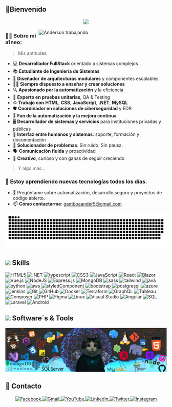 
## 👋Bienvenido

<p align="center">
  <a href="https://github.com/DenverCoder1/readme-typing-svg">
    <img src="https://readme-typing-svg.herokuapp.com?font=Fira+Code&color=00FFFF&size=22&center=true&vCenter=true&width=1000&lines=Salu2...+bienvenido+a+mi+lado+de+la+red;Yo+soy...+Anderson+Gamboa;FullStack+Developer+y+aprendiz+eterno;Hackear+no+es+romper+....+es+entender;Observo,+Analizo,+Automatizo,+Soluciono;¿Tienes+consultas?+Contáctame."> 
  </a>
  </br>
</p>
  <!-- IMAGEN GIF A LA DERECHA -->
 <img align="right" width="400" src="https://raw.githubusercontent.com/a1neo/a1neo/main/images/imagebannerwoman.gif" alt="Anderson trabajando" />




### 👨‍💻 **Sobre mí** **a1neo**:
>Mis aptitudes
- 💻 **Desarrollador FullStack** orientado a sistemas complejos
- 📚 **Estudiante de Ingeniería de Sistemas**
- 🧬 **Diseñador de arquitecturas modulares** y componentes escalables
- 🧑‍🏫 **Siempre dispuesto a enseñar y crear soluciones**
- 🔍 **Apasionado por la automatización** y la eficiencia
- 🧪 **Experto en pruebas unitarias**, QA & Testing
- ⚙️ **Trabajo con** **HTML**, **CSS**, **JavaScript**, **.NET**, **MySQL**
- 🛡️ **Coordinador en soluciones de ciberseguridad** y EDR
- 🔄 **Fan de la automatización y la mejora continua**
- 🖥️ **Desarrollador de sistemas y servicios** para instituciones privadas y públicas
- 💬 **Interfaz entre humanos y sistemas**: soporte, formación y documentación
- 🔧 **Solucionador de problemas**. Sin ruido. Sin pausa.
- 🗣️ **Comunicación fluida** y proactividad
- 🧩 **Creativo**, curioso y con ganas de seguir creciendo


>Y algo más...
### 🌱 **Estoy aprendiendo nuevas tecnologías todos los días**.

- 💬 Pregúntame sobre automatización, desarrollo seguro y proyectos de código abierto.
- 📫 **Cómo contactarme**: [gamboaander5@gmail.com](mailto:gamboaander5@gmail.com)

<p align="center" dir="auto">
  <a target="_blank" rel="noopener noreferrer nofollow" href="https://raw.githubusercontent.com/iscpatricio92/iscpatricio92/main/resources/img/github-contribution-grid-snake.svg"><img src="https://raw.githubusercontent.com/iscpatricio92/iscpatricio92/main/resources/img/github-contribution-grid-snake.svg" alt="iscpatricio92" style="max-width: 100%;"></a>
</p>

<!-- Sección de Tecnologías sobre el Banner -->
## <img src="https://media2.giphy.com/media/QssGEmpkyEOhBCb7e1/giphy.gif?cid=ecf05e47a0n3gi1bfqntqmob8g9aid1oyj2wr3ds3mg700bl&rid=giphy.gif" width ="25"><b> Skills</b>
<div>
  <img  alt="HTML5" src="https://img.shields.io/badge/html5-%23E34F26.svg?style=for-the-badge&logo=html5&logoColor=white"/>
  <img alt=".NET" src="https://img.shields.io/badge/.NET-512BD4?style=for-the-badge&logo=.net&logoColor=white"/>
  <img  alt="typescript" src="https://img.shields.io/badge/typescript-3178C6.svg?style=for-the-badge&logo=typescript&logoColor=white"/>
  <img  alt="CSS3" src="https://img.shields.io/badge/css3-%231572B6.svg?style=for-the-badge&logo=css3&logoColor=white"/>
  <img  alt="JavaScript" src="https://img.shields.io/badge/javascript-%23323330.svg?style=for-the-badge&logo=javascript&logoColor=%23F7DF1E"/>
  <img  alt="React" src="https://img.shields.io/badge/react-%2320232a.svg?style=for-the-badge&logo=react&logoColor=%2361DAFB"/>
  <img alt="Blazor" src="https://img.shields.io/badge/Blazor-4a76e6?style=for-the-badge&logo=blazor&logoColor=white"/> 
  <img  alt="Vue.js" src="https://img.shields.io/badge/Vue.js-35495E?style=for-the-badge&logo=vue.js&logoColor=4FC08D"/> 
  <img  alt="NodeJS" src="https://img.shields.io/badge/node.js-%2343853D.svg?style=for-the-badge&logo=node-dot-js&logoColor=white"/>
  <img  alt="Express.js" src="https://img.shields.io/badge/express.js-%23404d59.svg?style=for-the-badge&logo=express&logoColor=%2361DAFB"/>
  <img  alt="MongoDB" src ="https://img.shields.io/badge/MongoDB-%234ea94b.svg?style=for-the-badge&logo=mongodb&logoColor=white"/>
  <img  alt="sass" src ="https://img.shields.io/badge/Sass-CC6699?style=for-the-badge&logo=sass&logoColor=white"/>
  <img  alt="tailwind" src="https://img.shields.io/badge/Tailwind_CSS-38B2AC?style=for-the-badge&logo=tailwind-css&logoColor=white"/>
  <img  alt="java" src ="https://img.shields.io/badge/Java-ED8B00?style=for-the-badge&logo=java&logoColor=white"/>
  <img  alt="python" src ="https://img.shields.io/badge/Python-14354C?style=for-the-badge&logo=python&logoColor=white"/>
  <img  alt="aws" src ="https://img.shields.io/badge/Amazon_AWS-232F3E?style=for-the-badge&logo=amazon-aws&logoColor=white"/>
  <img  alt="styledComponent" src ="https://img.shields.io/badge/styled--components-DB7093?style=for-the-badge&logo=styled-components&logoColor=white"/>
  <img  alt="bootstrap" src ="https://img.shields.io/badge/Bootstrap-563D7C?style=for-the-badge&logo=bootstrap&logoColor=white"/>
  <img  alt="postgresql" src="https://img.shields.io/badge/postgreSQL-4169E1.svg?style=for-the-badge&logo=postgresql&logoColor=white"/> 
  <img  alt="azure" src="https://img.shields.io/badge/Azure-0078D4?style=for-the-badge&logo=microsoftazure&logoColor=white" /> 
  <img  alt="jenkins" src="https://img.shields.io/badge/jenkins-D24939.svg?style=for-the-badge&logo=jenkins&logoColor=white" /> 
  <img alt="Git" src="https://img.shields.io/badge/Git-F05032?style=for-the-badge&logo=git&logoColor=white"/>
  <img alt="GitHub" src="https://img.shields.io/badge/GitHub-181717?style=for-the-badge&logo=github&logoColor=white"/>
  <img alt="Docker" src="https://img.shields.io/badge/Docker-2496ED?style=for-the-badge&logo=docker&logoColor=white"/>
  <img alt="Terraform" src="https://img.shields.io/badge/Terraform-7B42BC?style=for-the-badge&logo=terraform&logoColor=white"/>
  <img alt="GraphQL" src="https://img.shields.io/badge/GraphQL-E10098?style=for-the-badge&logo=graphql&logoColor=white"/>
  <img alt="Tableau" src="https://img.shields.io/badge/Tableau-E97627?style=for-the-badge&logo=tableau&logoColor=white"/>
  <img alt="Composer" src="https://img.shields.io/badge/Composer-3D3E3E?style=for-the-badge&logo=composer&logoColor=white"/>
  <img alt="PHP" src="https://img.shields.io/badge/PHP-8B3F3A?style=for-the-badge&logo=php&logoColor=white"/>
  <img alt="Figma" src="https://img.shields.io/badge/Figma-F24E1E?style=for-the-badge&logo=figma&logoColor=white"/>
  <img alt="Linux" src="https://img.shields.io/badge/Linux-FCC624?style=for-the-badge&logo=linux&logoColor=white"/>
  <img alt="Visual Studio" src="https://img.shields.io/badge/Visual_Studio-5C2D91?style=for-the-badge&logo=visualstudio&logoColor=white"/>
  <img alt="Angular" src="https://img.shields.io/badge/Angular-DD0031?style=for-the-badge&logo=angular&logoColor=white"/>
  <img alt="SQL" src="https://img.shields.io/badge/SQL-4479A1?style=for-the-badge&logo=microsoftsqlserver&logoColor=white"/>
  <img alt="Laravel" src="https://img.shields.io/badge/Laravel-F4533A?style=for-the-badge&logo=laravel&logoColor=white"/>
  <img alt="Android" src="https://img.shields.io/badge/Android-3DDC84?style=for-the-badge&logo=android&logoColor=white"/>
</div>

 ## <img src="https://media.giphy.com/media/iY8CRBdQXODJSCERIr/giphy.gif" width="35"><b> Software´s & Tools </b>
<!-- Sección de Footer del Banner -->
<p align="center">
  <img src="https://raw.githubusercontent.com/a1neo/a1neo/main/images/cucoban2.png" alt="Banner de bienvenida" />
</p>

## 📱 Contacto
<p align="center">
  <a href="https://www.facebook.com/Aj0o0" target="_blank">
    <img align="center" src="https://upload.wikimedia.org/wikipedia/commons/5/51/Facebook_f_logo_%282019%29.svg" alt="Facebook" height="30" width="40" />
  </a>
  <a href="mailto:gamboaander5@gmail.com" target="_blank">
    <img align="center" src="https://www.svgrepo.com/show/349378/gmail.svg" alt="Gmail" height="30" width="40" />
  </a>
  <a href="https://www.youtube.com/c/andersongamboa" target="_blank">
    <img align="center" src="https://www.svgrepo.com/show/475700/youtube-color.svg" alt="YouTube" height="30" width="40" />
  </a>
  <a href="https://www.linkedin.com/in/andersongamboaneo" target="_blank">
    <img align="center" src="https://www.svgrepo.com/show/448234/linkedin.svg" alt="LinkedIn" height="30" width="40" />
  </a>
  <a href="https://twitter.com/gamboaander5" target="_blank">
    <img align="center" src="https://www.svgrepo.com/show/512317/github-142.svg" alt="Twitter" height="30" width="40" />
  </a>
  <a href="https://www.instagram.com/soonyamachinne" target="_blank">
    <img align="center" src="https://upload.wikimedia.org/wikipedia/commons/9/95/Instagram_logo_2022.svg" alt="Instagram" height="30" width="40" />
  </a>
</p>




<!--
**a1neo/a1neo** is a ✨ _special_ ✨ repository because its `README.md` (this file) appears on your GitHub profile.




